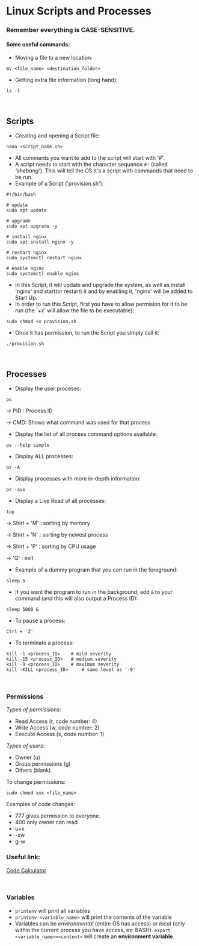 # Linux Scripts and Processes

### Remember everything is CASE-SENSITIVE.

#### Some useful commands:
- Moving a file to a new location:
```
mv <file_name> <destination_folder>
```
- Getting extra file information (long hand):
```
ls -l 
```

<br>

## Scripts
- Creating and opening a Script file:
```
nano <script_name.sh>
```
- All comments you want to add to the script will start with '#'.
- A script needs to start with the character sequence `#!` (called *'shebang'*). This will tell the OS it's a script with commands that need to be run. 
- Example of a Script ('provision.sh'):

```
#!/bin/bash

# update
sudo apt update

# upgrade
sudo apt upgrade -y

# install nginx
sudo apt install nginx -y

# restart nginx
sudo systemctl restart nginx

# enable nginx
sudo systemctl enable nginx
```
- In this Script, it will update and upgrade the system, as well as install 'nginx' and start(or restart) it and by enabling it, 'nginx' will be added to Start Up.
- In order to run this Script, first you have to allow permision for it to be run (the '+x' will allow the file to be executable):
```
sudo chmod +x provision.sh
```
- Once it has permission, to run the Script you simply call it:
```
./provision.sh
```

<br>


## Processes

- Display the user proceses:
```
ps
```
-> PID : Process ID

-> CMD: Shows what command was used for that process

- Display the list of all process command options available: 
```
ps --help simple
```
- Display ALL processes: 
```
ps -A
```
- Display processes with more in-depth information: 
```
ps -aux
```
- Display a Live Read of all processes:
```
top
```
-> Shirt + 'M' : sorting by memory

-> Shirt + 'N' : sorting by newest process

-> Shirt + 'P' : sorting by CPU usage

-> 'Q' : exit


- Example of a dummy program that you can run in the foreground:
```
sleep 5
```
- If you want the program to run in the background, add `&` to your command (and this will also output a Process ID):
```
sleep 5000 &
```
- To pause a process:

```
Ctrl + 'Z'
```
- To terminate a process: 
```
kill -1 <process_ID>    # mild severity
kill -15 <process_ID>   # medium severity
kill -9 <process_ID>    # maximum severity
kill -KILL <process_ID>     # same level as '-9'
```

<br>

### Permissions

*Types of permissions*:
- Read Access (r, code number: 4)
- Write Access (w, code number: 2)
- Execute Access (x, code number: 1)

*Types of users*:
- Owner (u)
- Group permissions (g)
- Others (blank)

To change permissions:
```
sudo chmod xxx <file_name>
```

Examples of code changes:
- 777 gives permission to everyone.
- 400 only owner can read
- u+x
- -xw
- g-w

### Useful link:
[Code Calculator](https://chmod-calculator.com/)

<br>

### Variables
- `printenv` will print all variables
- `printenv <variable_name>` will print the contents of the variable
- Variables can be *environmental* (entire OS has access) or *local* (only within the current process you have access, ex: BASH).
`export <variable_name>=<content>` will create an **environment variable**.

